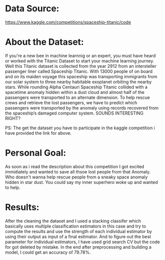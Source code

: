 # Data Source: 
https://www.kaggle.com/competitions/spaceship-titanic/code

# About the Dataset: 
If you're a new bee in machine learnnig or an expert, you must have heard or worked with the Titanic Dataset to start your machine learning journey. Well this Titanic dataset is collected from the year 2912 from an intersteller passenger liner called Spaceship Titanic. With 13000 people of on board and on its maiden voyage this spaceship was transporting immigrants from our solar system to three nearby habitable exoplanet orbiting the nearby stars. While rounding Alpha Centauri Spaceship Titanic collided with a spacetime anomaly hidden within a dust cloud and almost half of the passengers were transported to an alternate dimension. To help rescue crews and retrieve the lost passengers, we have to predict which passengers were transported by the anomaly using records recovered from the spaceship’s damaged computer system. SOUNDS INTERESTING RIGHT?

PS: The get the dataset you have to participate in the kaggle competition i have provided the link for above.

# Personal Goal: 
As soon as i read the description about this competition I got excited immidiately and wanted to save all thsoe lost people from that Anomaly. Who doesn't wanna help rescue people from a sneaky space anomaly hidden in star dust. You could say my inner superhero woke up and wanted to help.

# Results:
After the cleaning the dataset and I used a stacking classifer which basically uses multiple classification estimators in this case and try to compute the results and use the strength of each individual estimator by using their output as input of a final estimator. And to figure out the best parameter for individual estimators, I have used grid search CV but the code for got deleted by mistake. In the end after preprocessing and building a model, I could get an accuracy of 79.78%.
